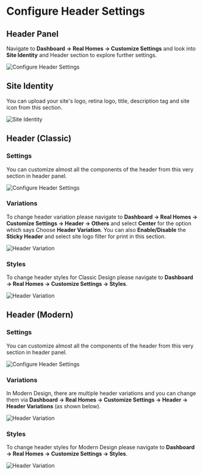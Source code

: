 # Configure Header Settings

## **Header Panel**

Navigate to **Dashboard → Real Homes → Customize Settings** and look into **Site Identity** and Header section to explore further settings.

![Configure Header Settings](images/home-setup/header-settings.png)

## **Site Identity**

You can upload your site's logo, retina logo, title, description tag and site icon from this section.

![Site Identity](images/home-setup/site-identity.png)

## **Header (Classic)**

### **Settings**

You can customize almost all the components of the header from this very section in header panel.

![Configure Header Settings](images/home-setup/header.png)

### **Variations**

To change header variation please navigate to **Dashboard → Real Homes → Customize Settings → Header → Others** and select **Center** for the option which says Choose **Header Variation**. You can also **Enable/Disable** the **Sticky Header** and select site logo filter for print in this section.

![Header Variation](images/home-setup/header-variation.png)

### **Styles**

To change header styles for Classic Design please navigate to **Dashboard → Real Homes → Customize Settings → Styles**.

![Header Variation](images/home-setup/header-styles-classic.png)

## **Header (Modern)**

### **Settings**

You can customize almost all the components of the header from this very section in header panel.

![Configure Header Settings](images/home-setup/header-2.png)

### **Variations**

In Modern Design, there are multiple header variations and you can change them via **Dashboard → Real Homes → Customize Settings → Header → Header Variations** (as shown below).

![Header Variation](images/home-setup/header-variations-modern.gif)

### **Styles**

To change header styles for Modern Design please navigate to **Dashboard → Real Homes → Customize Settings → Styles**.

![Header Variation](images/home-setup/header-styles-modern.png)